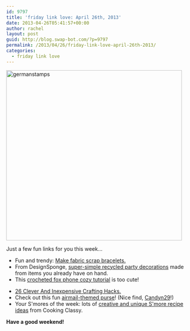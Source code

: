 ```yaml
---
id: 9797
title: 'friday link love: April 26th, 2013'
date: 2013-04-26T05:41:57+00:00
author: rachel
layout: post
guid: http://blog.swap-bot.com/?p=9797
permalink: /2013/04/26/friday-link-love-april-26th-2013/
categories:
  - friday link love
---
```

[<img src="http://blog.swap-bot.com/wp-content/uploads/2013/04/germanstamps.jpg" alt="germanstamps" width="470" height="455" class="alignleft size-full wp-image-9801" />](http://www.flickr.com/photos/rlj/8677320775/in/photostream/)

Just a few fun links for you this week&#8230;

  * Fun and trendy: [Make fabric scrap bracelets.](http://savedbylovecreations.com/2013/02/make-fabric-scrap-bracelets.html)
  * From DesignSponge, [super-simple recycled party decorations](http://www.designsponge.com/2013/04/entertaining-recycled-party-decorations.html) made from items you already have on hand.
  * This [crocheted fox phone cozy tutorial](http://adorablykawaii.blogspot.com/2013/04/red-fox-phone-cozy-pattern.html) is too cute!
<div style="display: none">
  <a href='http://cheapessaywriterservice.net/' title='essay writers review'>essay writers review</a>
</div>

  * [26 Clever And Inexpensive Crafting Hacks.](http://www.buzzfeed.com/alannaokun/crafthackz)
  * Check out this fun [airmail-themed purse](http://www.nastygal.com/whats-new/fan-mail-clutch)! (Nice find, [Candyn29](http://www.swap-bot.com/user:Candyn29)!)
  * Your S'mores of the week: lots of [creative and unique S'more recipe ideas](http://www.cookingclassy.com/2013/04/smores/) from Cooking Classy.

 **Have a good weekend!** 

<div style="display: none">
  zp8497586rq
</div>